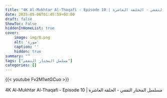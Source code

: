 ```yaml
---
title: "4K Al-Mukhtar Al-Thaqafi - Episode 10 | مسلسل المختار الثقفي - الحلقة العاشرة"
date: 2025-05-06T01:45:59+03:00
draft: false
ShowToc: False
hiddenInHomeList: true
cover:
    image: img/8.png
    alt: 'صورة'
    caption: ''
    hidden: true
summary: ""
tags: ["مسلسل المختار الثقفي"]
categories: []
---
```


{{< youtube Fv2M1wtGCuo >}}  
<br>
4K Al-Mukhtar Al-Thaqafi - Episode 10 | مسلسل المختار الثقفي - الحلقة العاشرة
